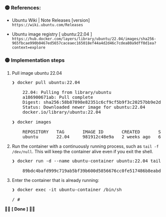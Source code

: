 ### 🟡 References:
-   Ubuntu Wiki | Note Releases [version] <br />
    `https://wiki.ubuntu.com/Releases`

-   Ubuntu image registry [ ubuntu:22.04 ] <br />
    `https://hub.docker.com/layers/library/ubuntu/22.04/images/sha256-965fbcae990b0467ed5657caceaec165018ef44a4d2d46c7cdea80a9dff0d1ea?context=explore`

### 🟡 Implementation steps

1.  Pull image ubuntu 22.04
    <pre>
    ❯ docker pull ubuntu:22.04

        22.04: Pulling from library/ubuntu
        a186900671ab: Pull complete 
        Digest: sha256:58b87898e82351c6cf9cf5b9f3c20257bb9e2dcf33af051e12ce532d7f94e3fe
        Status: Downloaded newer image for ubuntu:22.04
        docker.io/library/ubuntu:22.04

    ❯ docker images

        REPOSITORY   TAG       IMAGE ID       CREATED       SIZE
        ubuntu       22.04     981912c48e9a   2 weeks ago   69.2MB
    </pre>

2.  Run the container with a continuously running process, such as `tail -f /dev/null`. 
    This will keep the container alive even if you exit the shell.
    <pre>
    ❯ docker run -d --name ubuntu-container ubuntu:22.04 tail -f /dev/null

        89bdc4bafd999c719ab5bf39b600d5856676cc0fe517486b8eabd5dc3375ff93
    </pre>

3.  Enter the container that is already running:
    <pre>
    ❯ docker exec -it ubuntu-container /bin/sh

    / #
    </pre>

👍🏼 **[ Done ]** 👍🏼

&nbsp;